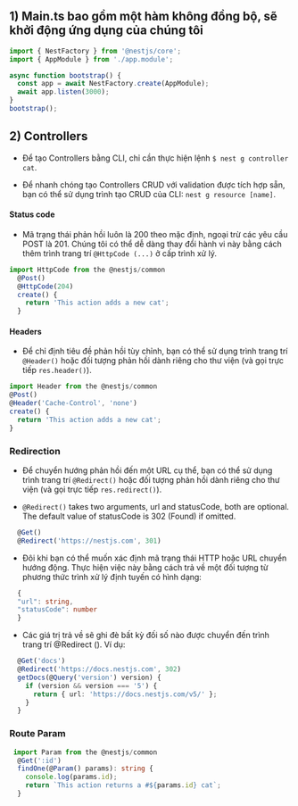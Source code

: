## 1) Main.ts bao gồm một hàm không đồng bộ, sẽ khởi động ứng dụng của chúng tôi

```ts
import { NestFactory } from '@nestjs/core';
import { AppModule } from './app.module';

async function bootstrap() {
  const app = await NestFactory.create(AppModule);
  await app.listen(3000);
}
bootstrap();
```

## 2) Controllers

- Để tạo Controllers bằng CLI, chỉ cần thực hiện lệnh `$ nest g controller cat`.

- Để nhanh chóng tạo Controllers CRUD với validation được tích hợp sẵn, bạn có thể sử dụng trình tạo CRUD của CLI: `nest g resource [name]`.

#### Status code

- Mã trạng thái phản hồi luôn là 200 theo mặc định, ngoại trừ các yêu cầu POST là 201. Chúng tôi có thể dễ dàng thay đổi hành vi này bằng cách thêm trình trang trí `@HttpCode (...)` ở cấp trình xử lý.

```ts
import HttpCode from the @nestjs/common
  @Post()
  @HttpCode(204)
  create() {
    return 'This action adds a new cat';
  }
```

#### Headers

- Để chỉ định tiêu đề phản hồi tùy chỉnh, bạn có thể sử dụng trình trang trí `@Header()` hoặc đối tượng phản hồi dành riêng cho thư viện (và gọi trực tiếp `res.header()`).

```ts
import Header from the @nestjs/common
@Post()
@Header('Cache-Control', 'none')
create() {
  return 'This action adds a new cat';
}
```

### Redirection

- Để chuyển hướng phản hồi đến một URL cụ thể, bạn có thể sử dụng trình trang trí `@Redirect()` hoặc đối tượng phản hồi dành riêng cho thư viện (và gọi trực tiếp `res.redirect()`).

- `@Redirect()` takes two arguments, url and statusCode, both are optional. The default value of statusCode is 302 (Found) if omitted.

```ts
  @Get()
  @Redirect('https://nestjs.com', 301)
```

- Đôi khi bạn có thể muốn xác định mã trạng thái HTTP hoặc URL chuyển hướng động. Thực hiện việc này bằng cách trả về một đối tượng từ phương thức trình xử lý định tuyến có hình dạng:

```ts
  {
  "url": string,
  "statusCode": number
  }
```

- Các giá trị trả về sẽ ghi đè bất kỳ đối số nào được chuyển đến trình trang trí @Redirect (). Ví dụ:

```ts
  @Get('docs')
  @Redirect('https://docs.nestjs.com', 302)
  getDocs(@Query('version') version) {
    if (version && version === '5') {
      return { url: 'https://docs.nestjs.com/v5/' };
    }
  }
```

### Route Param

```ts
 import Param from the @nestjs/common
  @Get(':id')
  findOne(@Param() params): string {
    console.log(params.id);
    return `This action returns a #${params.id} cat`;
  }
```
